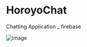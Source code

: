 # HoroyoChat
Chatting Application _ firebase

![image](https://user-images.githubusercontent.com/34915108/43019125-d4f03ec6-8c96-11e8-9eef-d3b8d5968922.png)
